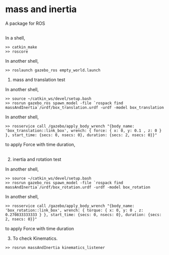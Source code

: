 # mass and inertia
A package for ROS  

##
In a shell,
```
>> catkin_make
>> roscore
```
In another shell,
```
>> roslaunch gazebo_ros empty_world.launch
```
1. mass and translation test

In another shell,
```
>> source ~/catkin_ws/devel/setup.bash
>> rosrun gazebo_ros spawn_model -file `rospack find massAndInertia`/urdf/box_translation.urdf -urdf -model box_translation

```
In another shell,
```
>> rosservice call /gazebo/apply_body_wrench "{body_name: 'box_translation::link_box', wrench: { force: { x: 0, y: 0.1 , z: 0 } }, start_time: {secs: 0, nsecs: 0}, duration: {secs: 2, nsecs: 0}}"
```
to apply Force with time duration,  

##
2. inertia and rotation test

In another shell,
```
>> source ~/catkin_ws/devel/setup.bash
>> rosrun gazebo_ros spawn_model -file `rospack find massAndInertia`/urdf/box_rotation.urdf -urdf -model box_rotation

```
In another shell,
```
>> rosservice call /gazebo/apply_body_wrench "{body_name: 'box_rotation::link_box', wrench: { torque: { x: 0, y: 0 , z: 0.270833333333 } }, start_time: {secs: 0, nsecs: 0}, duration: {secs: 2, nsecs: 0}}"

```
to apply Force with time duration


3. To check Kinematics.
```
>> rosrun massAndInertia kinematics_listener

```
